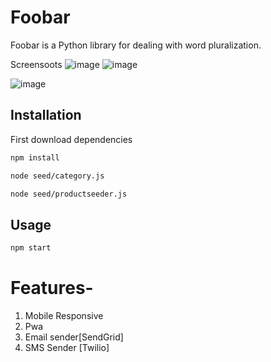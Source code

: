 # Foobar

Foobar is a Python library for dealing with word pluralization.

Screensoots
![image](https://i.imgur.com/DuCZvKY.png)
![image](https://i.imgur.com/SdpBleL.png)

![image](https://i.imgur.com/eWHAzhx.png)

## Installation

First download dependencies

```bash
npm install

node seed/category.js

node seed/productseeder.js
```

## Usage

```python
npm start
```

# Features-

1. Mobile Responsive
2. Pwa
3. Email sender[SendGrid]
4. SMS Sender [Twilio]
